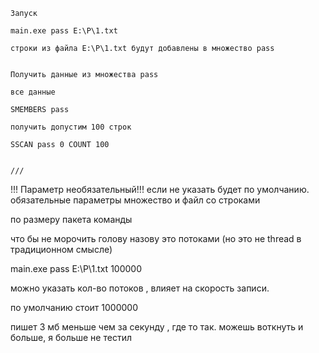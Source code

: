     Запуск

    main.exe pass E:\P\1.txt

    строки из файла E:\P\1.txt будут добавлены в множество pass


    Получить данные из множества pass

    все данные

    SMEMBERS pass

    получить допустим 100 строк

    SSCAN pass 0 COUNT 100


    ///
!!! Параметр необязательный!!! если не указать будет по умолчанию. обязательные параметры множество и файл со строками

по размеру пакета команды

что бы не морочить голову назову это потоками (но это не thread в традиционном смысле)

main.exe pass E:\P\1.txt 100000

можно указать кол-во потоков , влияет на скорость записи.

по умолчанию стоит 1000000

пишет 3 мб меньше чем за секунду , где то так. можешь воткнуть и больше, я больше не тестил 